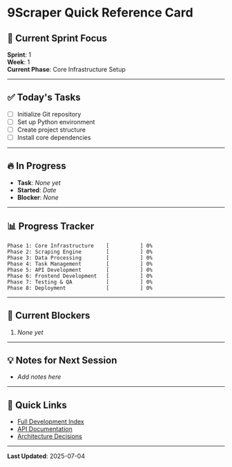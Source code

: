 # 9Scraper Quick Reference Card

## 🎯 Current Sprint Focus
**Sprint**: 1  
**Week**: 1  
**Current Phase**: Core Infrastructure Setup

---

## ✅ Today's Tasks
- [ ] Initialize Git repository
- [ ] Set up Python environment
- [ ] Create project structure
- [ ] Install core dependencies

---

## 🔥 In Progress
- **Task**: _None yet_
- **Started**: _Date_
- **Blocker**: _None_

---

## 📊 Progress Tracker
```
Phase 1: Core Infrastructure    [          ] 0%
Phase 2: Scraping Engine        [          ] 0%
Phase 3: Data Processing        [          ] 0%
Phase 4: Task Management        [          ] 0%
Phase 5: API Development        [          ] 0%
Phase 6: Frontend Development   [          ] 0%
Phase 7: Testing & QA           [          ] 0%
Phase 8: Deployment             [          ] 0%
```

---

## 🚧 Current Blockers
1. _None yet_

---

## 💡 Notes for Next Session
- _Add notes here_

---

## 🔗 Quick Links
- [Full Development Index](./DEVELOPMENT_INDEX.md)
- [API Documentation](./DEVELOPMENT_INDEX.md#-api-reference)
- [Architecture Decisions](./DEVELOPMENT_INDEX.md#architecture-decisions)

---

**Last Updated**: 2025-07-04